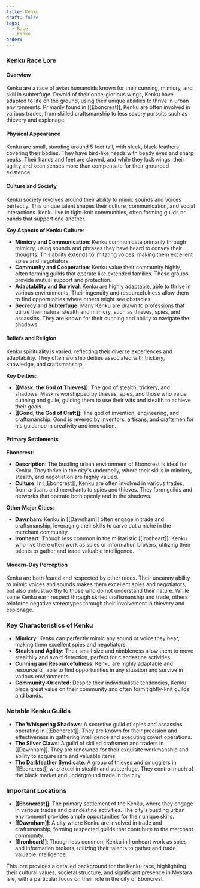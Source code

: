 ```yaml
---
title: Kenku
draft: false
tags:
  - Race
  - Kenku
order:
---
```

### Kenku Race Lore

#### Overview

Kenku are a race of avian humanoids known for their cunning, mimicry, and skill in subterfuge. Devoid of their once-glorious wings, Kenku have adapted to life on the ground, using their unique abilities to thrive in urban environments. Primarily found in [[Eboncrest]], Kenku are often involved in various trades, from skilled craftsmanship to less savory pursuits such as thievery and espionage.

#### Physical Appearance

Kenku are small, standing around 5 feet tall, with sleek, black feathers covering their bodies. They have bird-like heads with beady eyes and sharp beaks. Their hands and feet are clawed, and while they lack wings, their agility and keen senses more than compensate for their grounded existence.

#### Culture and Society

Kenku society revolves around their ability to mimic sounds and voices perfectly. This unique talent shapes their culture, communication, and social interactions. Kenku live in tight-knit communities, often forming guilds or bands that support one another.

**Key Aspects of Kenku Culture**:

- **Mimicry and Communication**: Kenku communicate primarily through mimicry, using sounds and phrases they have heard to convey their thoughts. This ability extends to imitating voices, making them excellent spies and negotiators.
- **Community and Cooperation**: Kenku value their community highly, often forming guilds that operate like extended families. These groups provide mutual support and protection.
- **Adaptability and Survival**: Kenku are highly adaptable, able to thrive in various environments. Their ingenuity and resourcefulness allow them to find opportunities where others might see obstacles.
- **Secrecy and Subterfuge**: Many Kenku are drawn to professions that utilize their natural stealth and mimicry, such as thieves, spies, and assassins. They are known for their cunning and ability to navigate the shadows.

#### Beliefs and Religion

Kenku spirituality is varied, reflecting their diverse experiences and adaptability. They often worship deities associated with trickery, knowledge, and craftsmanship.

**Key Deities**:
- **[[Mask, the God of Thieves]]**: The god of stealth, trickery, and shadows. Mask is worshipped by thieves, spies, and those who value cunning and guile, guiding them to use their wits and stealth to achieve their goals.
- **[[Gond, the God of Craft]]**: The god of invention, engineering, and craftsmanship. Gond is revered by inventors, artisans, and craftsmen for his guidance in creativity and innovation.

#### Primary Settlements

**Eboncrest**:
- **Description**: The bustling urban environment of Eboncrest is ideal for Kenku. They thrive in the city's underbelly, where their skills in mimicry, stealth, and negotiation are highly valued.
- **Culture**: In [[Eboncrest]], Kenku are often involved in various trades, from artisans and merchants to spies and thieves. They form guilds and networks that operate both openly and in the shadows.

**Other Major Cities**:
- **Dawnham**: Kenku in [[Dawnham]] often engage in trade and craftsmanship, leveraging their skills to carve out a niche in the merchant community.
- **Ironheart**: Though less common in the militaristic [[Ironheart]], Kenku who live there often work as spies or information brokers, utilizing their talents to gather and trade valuable intelligence.

#### Modern-Day Perception

Kenku are both feared and respected by other races. Their uncanny ability to mimic voices and sounds makes them excellent spies and negotiators, but also untrustworthy to those who do not understand their nature. While some Kenku earn respect through skilled craftsmanship and trade, others reinforce negative stereotypes through their involvement in thievery and espionage.

### Key Characteristics of Kenku

- **Mimicry**: Kenku can perfectly mimic any sound or voice they hear, making them excellent spies and negotiators.
- **Stealth and Agility**: Their small size and nimbleness allow them to move stealthily and avoid detection, perfect for clandestine activities.
- **Cunning and Resourcefulness**: Kenku are highly adaptable and resourceful, able to find opportunities in any situation and survive in various environments.
- **Community-Oriented**: Despite their individualistic tendencies, Kenku place great value on their community and often form tightly-knit guilds and bands.

### Notable Kenku Guilds

- **The Whispering Shadows**: A secretive guild of spies and assassins operating in [[Eboncrest]]. They are known for their precision and effectiveness in gathering intelligence and executing covert operations.
- **The Silver Claws**: A guild of skilled craftsmen and traders in [[Dawnham]]. They are renowned for their exquisite workmanship and ability to acquire rare and valuable items.
- **The Darkfeather Syndicate**: A group of thieves and smugglers in [[Eboncrest]] who excel in stealth and subterfuge. They control much of the black market and underground trade in the city.

### Important Locations

- **[[Eboncrest]]**: The primary settlement of the Kenku, where they engage in various trades and clandestine activities. The city's bustling urban environment provides ample opportunities for their unique skills.
- **[[Dawnham]]**: A city where Kenku are involved in trade and craftsmanship, forming respected guilds that contribute to the merchant community.
- **[[Ironheart]]**: Though less common, Kenku in Ironheart work as spies and information brokers, utilizing their talents to gather and trade valuable intelligence.

This lore provides a detailed background for the Kenku race, highlighting their cultural values, societal structure, and significant presence in Mystara Isle, with a particular focus on their role in the city of Eboncrest.
